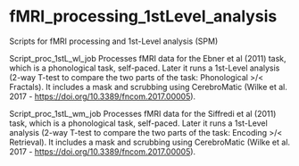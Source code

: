 # fMRI_processing_1stLevel_analysis
Scripts for fMRI processing and 1st-Level analysis (SPM)

Script_proc_1stL_wl_job
Processes fMRI data for the Ebner et al (2011) task, which is a phonological task, self-paced. Later it runs a 1st-Level analysis (2-way T-test to compare the two parts of the task: Phonological >/< Fractals). It includes a mask and scrubbing using CerebroMatic (Wilke et al. 2017 - https://doi.org/10.3389/fncom.2017.00005).

Script_proc_1stL_wm_job
Processes fMRI data for the Siffredi et al (2011) task, which is a phonological task, self-paced. Later it runs a 1st-Level analysis (2-way T-test to compare the two parts of the task: Encoding >/< Retrieval).  It includes a mask and scrubbing using CerebroMatic (Wilke et al. 2017 - https://doi.org/10.3389/fncom.2017.00005).
